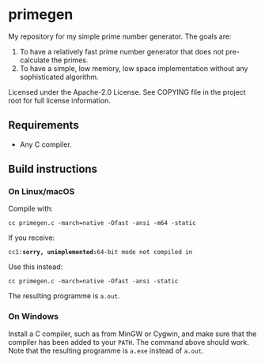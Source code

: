 # primegen

My repository for my simple prime number generator. The goals are:

1. To have a relatively fast prime number generator that does not pre-calculate the primes.
2. To have a simple, low memory, low space implementation without any sophisticated algorithm.

Licensed under the Apache-2.0 License. See COPYING file in the project root for full license information.

## Requirements

- Any C compiler.

## Build instructions

### On Linux/macOS

Compile with:

`cc primegen.c -march=native -Ofast -ansi -m64 -static`

If you receive:

`cc1:`**`sorry, unimplemented:`**`64-bit mode not compiled in`

Use this instead:

`cc primegen.c -march=native -Ofast -ansi -static`

The resulting programme is `a.out`.

### On Windows

Install a C compiler, such as from MinGW or Cygwin, and make sure that the compiler has been added to your `PATH`.
The command above should work. Note that the resulting programme is `a.exe` instead of `a.out`.
